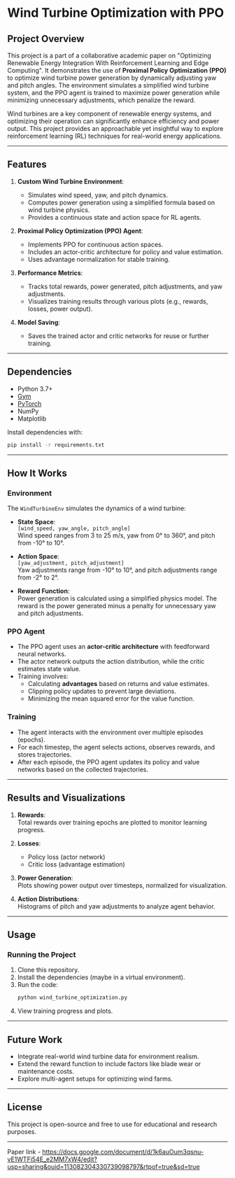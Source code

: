# Wind Turbine Optimization with PPO

## Project Overview

This project is a part of a collaborative academic paper on "Optimizing Renewable Energy Integration With Reinforcement Learning and Edge Computing". It demonstrates the use of **Proximal Policy Optimization (PPO)** to optimize wind turbine power generation by dynamically adjusting yaw and pitch angles. The environment simulates a simplified wind turbine system, and the PPO agent is trained to maximize power generation while minimizing unnecessary adjustments, which penalize the reward.

Wind turbines are a key component of renewable energy systems, and optimizing their operation can significantly enhance efficiency and power output. This project provides an approachable yet insightful way to explore reinforcement learning (RL) techniques for real-world energy applications.

---

## Features

1. **Custom Wind Turbine Environment**:  
   - Simulates wind speed, yaw, and pitch dynamics.  
   - Computes power generation using a simplified formula based on wind turbine physics.  
   - Provides a continuous state and action space for RL agents.  

2. **Proximal Policy Optimization (PPO) Agent**:  
   - Implements PPO for continuous action spaces.  
   - Includes an actor-critic architecture for policy and value estimation.  
   - Uses advantage normalization for stable training.  

3. **Performance Metrics**:  
   - Tracks total rewards, power generated, pitch adjustments, and yaw adjustments.  
   - Visualizes training results through various plots (e.g., rewards, losses, power output).  

4. **Model Saving**:  
   - Saves the trained actor and critic networks for reuse or further training.  

---

## Dependencies

- Python 3.7+
- [Gym](https://github.com/openai/gym)  
- [PyTorch](https://pytorch.org/)  
- NumPy  
- Matplotlib  

Install dependencies with:  
```bash
pip install -r requirements.txt
```

---

## How It Works

### Environment
The `WindTurbineEnv` simulates the dynamics of a wind turbine:
- **State Space**:  
  `[wind_speed, yaw_angle, pitch_angle]`  
  Wind speed ranges from 3 to 25 m/s, yaw from 0° to 360°, and pitch from -10° to 10°.
  
- **Action Space**:  
  `[yaw_adjustment, pitch_adjustment]`  
  Yaw adjustments range from -10° to 10°, and pitch adjustments range from -2° to 2°.

- **Reward Function**:  
  Power generation is calculated using a simplified physics model. The reward is the power generated minus a penalty for unnecessary yaw and pitch adjustments.

### PPO Agent
- The PPO agent uses an **actor-critic architecture** with feedforward neural networks.  
- The actor network outputs the action distribution, while the critic estimates state value.
- Training involves:
  - Calculating **advantages** based on returns and value estimates.
  - Clipping policy updates to prevent large deviations.
  - Minimizing the mean squared error for the value function.

### Training
- The agent interacts with the environment over multiple episodes (epochs).
- For each timestep, the agent selects actions, observes rewards, and stores trajectories.
- After each episode, the PPO agent updates its policy and value networks based on the collected trajectories.

---

## Results and Visualizations

1. **Rewards**:  
   Total rewards over training epochs are plotted to monitor learning progress.

2. **Losses**:  
   - Policy loss (actor network)  
   - Critic loss (advantage estimation)

3. **Power Generation**:  
   Plots showing power output over timesteps, normalized for visualization.

4. **Action Distributions**:  
   Histograms of pitch and yaw adjustments to analyze agent behavior.

---

## Usage

### Running the Project
1. Clone this repository.
2. Install the dependencies (maybe in a virtual environment).
3. Run the code:
   ```bash
   python wind_turbine_optimization.py
   ```
4. View training progress and plots.

---

## Future Work
- Integrate real-world wind turbine data for environment realism.
- Extend the reward function to include factors like blade wear or maintenance costs.
- Explore multi-agent setups for optimizing wind farms.

---

## License
This project is open-source and free to use for educational and research purposes.

--- 
Paper link - https://docs.google.com/document/d/1k6auOum3qsnu-vE1WTFi54E_e2MM7xW4/edit?usp=sharing&ouid=113082304330739098797&rtpof=true&sd=true
